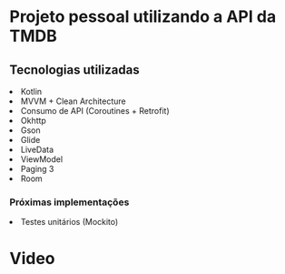 <h1>Projeto pessoal utilizando a API da TMDB</h1>

<h2>Tecnologias utilizadas</h1>
<li>Kotlin</li>
<li>MVVM + Clean Architecture</li> 
<li>Consumo de API (Coroutines + Retrofit)</li>
<li>Okhttp</li>
<li>Gson</li>
<li>Glide</li>
<li>LiveData</li>
<li>ViewModel</li>
<li>Paging 3</li>
<li>Room</li>


<h3>Próximas implementações</h3>
<li>Testes unitários (Mockito)</li>


<h1>Video</h1>
